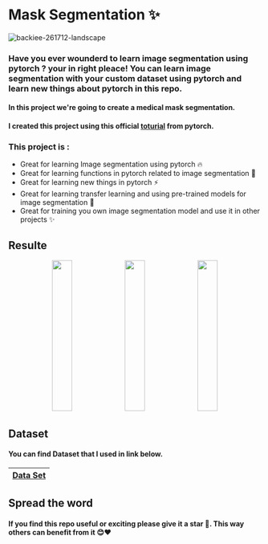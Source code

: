 # Mask Segmentation ✨



![backiee-261712-landscape](https://github.com/0nE01/Image-Segmentation-with-pytorch/assets/127254729/a4c0719b-c9fe-40d9-b6a2-111dd55e3ae4)



### Have you ever wounderd to learn image segmentation using pytorch ? your in right pleace! You can learn image segmentation with your custom dataset using pytorch and learn new things about pytorch in this repo. 
#### In this project we're going to create a medical mask segmentation.
#### I created this project using this official [toturial](https://pytorch.org/tutorials/intermediate/torchvision_tutorial.html) from pytorch.

### This project is  :
* Great for learning Image segmentation using pytorch 🔥
* Great for learning functions in pytorch related to image segmentation 💪
* Great for learning new things in pytorch ⚡
* Great for learning transfer learning and using pre-trained models for image segmentation 🤖
* Great for training you own image segmentation model and use it in other projects ✨

Resulte
----




<p align="center" width="100%">
   <img src="https://github.com/0nE01/Mask-Segmentation/assets/127254729/08aea9bd-cbe8-453c-9d0d-7a41afc26c4b" width="28%" height="300">
  <img src="https://github.com/0nE01/Mask-Segmentation/assets/127254729/bccb6a08-8bf3-4719-97f5-70163157723a"  width="28%" height="300">
  <img src="https://github.com/0nE01/Mask-Segmentation/assets/127254729/676cdc36-50a6-40e1-807b-ef48c6b1e8ed"  width="28%" height="300">
</p>

Dataset
------
#### You can find Dataset that I used in link below.
| [Data Set](https://www.kaggle.com/datasets/perke986/face-mask-segmentation-dataset) |
| ------------- | 

## Spread the word
#### If you find this repo useful or exciting please give it a star 🎇. This way others can benefit from it 😊❤
